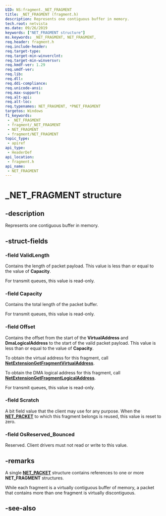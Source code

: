 ```yaml
---
UID: NS:fragment._NET_FRAGMENT
title: _NET_FRAGMENT (fragment.h)
description: Represents one contiguous buffer in memory.
tech.root: netvista
ms.date: 09/26/2019
keywords: ["NET_FRAGMENT structure"]
ms.keywords: _NET_FRAGMENT, NET_FRAGMENT,
req.header: fragment.h
req.include-header: 
req.target-type: 
req.target-min-winverclnt: 
req.target-min-winversvr: 
req.kmdf-ver: 1.29
req.umdf-ver: 
req.lib: 
req.dll: 
req.ddi-compliance: 
req.unicode-ansi: 
req.max-support: 
req.alt-api: 
req.alt-loc: 
req.typenames: NET_FRAGMENT, *PNET_FRAGMENT
targetos: Windows
f1_keywords:
 - _NET_FRAGMENT
 - fragment/_NET_FRAGMENT
 - NET_FRAGMENT
 - fragment/NET_FRAGMENT
topic_type:
 - apiref
api_type:
 - HeaderDef
api_location:
 - fragment.h
api_name:
 - NET_FRAGMENT
---
```


# _NET_FRAGMENT structure


## -description

Represents one contiguous buffer in memory.

## -struct-fields

### -field ValidLength

Contains the length of packet payload. This value is less than or equal to the value of **Capacity**.

For transmit queues, this value is read-only.

### -field Capacity

Contains the total length of the packet buffer.

For transmit queues, this value is read-only.

### -field Offset

Contains the offset from the start of the **VirtualAddress** and **DmaLogicalAddress** to the start of the valid packet payload. This value is less than or equal to the value of **Capacity**. 

To obtain the virtual address for this fragment, call [**NetExtensionGetFragmentVirtualAddress**](../virtualaddress/nf-virtualaddress-netextensiongetfragmentvirtualaddress.md).

To obtain the DMA logical address for this fragment, call [**NetExtensionGetFragmentLogicalAddress**](../logicaladdress/nf-logicaladdress-netextensiongetfragmentlogicaladdress.md).

For transmit queues, this value is read-only.

### -field Scratch

A bit field value that the client may use for any purpose. When the [**NET_PACKET**](../packet/ns-packet-_net_packet.md) to which this fragment belongs is reused, this value is reset to zero.

### -field OsReserved_Bounced

Reserved. Client drivers must not read or write to this value.

## -remarks

A single [**NET_PACKET**](../packet/ns-packet-_net_packet.md) structure contains references to one or more **NET_FRAGMENT** structures.

While each fragment is a virtually contiguous buffer of memory, a packet that contains more than one fragment is virtually discontiguous.

## -see-also

